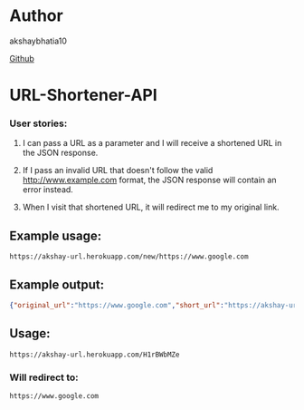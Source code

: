 # Author
akshaybhatia10 


[Github](https://github.com/akshaybhatia10) 

# URL-Shortener-API

### User stories:
1. I can pass a URL as a parameter and I will receive a shortened URL in the JSON response.

2. If I pass an invalid URL that doesn't follow the valid http://www.example.com format, the JSON response will contain an error instead.

3. When I visit that shortened URL, it will redirect me to my original link.


## Example usage:

```url
https://akshay-url.herokuapp.com/new/https://www.google.com
```

## Example output:

```json
{"original_url":"https://www.google.com","short_url":"https://akshay-url.herokuapp.com/H1rBWbMZe"}

```
## Usage:

```
https://akshay-url.herokuapp.com/H1rBWbMZe
```

### Will redirect to:

```
https://www.google.com
```